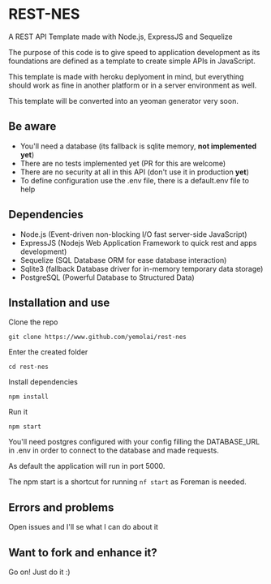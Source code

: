 # REST-NES

A REST API Template made with Node.js, ExpressJS and Sequelize

The purpose of this code is to give speed to application development as its
foundations are defined as a template to create simple APIs in JavaScript.

This template is made with heroku deplyoment in mind, but everything should work
as fine in another platform or in a server environment as well.

This template will be converted into an yeoman generator very soon.

## Be aware

* You'll need a database (its fallback is sqlite memory, **not implemented yet**)
* There are no tests implemented yet (PR for this are welcome)
* There are no security at all in this API (don't use it in production **yet**)
* To define configuration use the .env file, there is a default.env file to help

## Dependencies

* Node.js (Event-driven non-blocking I/O fast server-side JavaScript)
* ExpressJS (Nodejs Web Application Framework to quick rest and apps development)
* Sequelize (SQL Database ORM for ease database interaction)
* Sqlite3 (fallback Database driver for in-memory temporary data storage)
* PostgreSQL (Powerful Database to Structured Data)

## Installation and use

Clone the repo
```
git clone https://www.github.com/yemolai/rest-nes
```

Enter the created folder
```
cd rest-nes
```

Install dependencies
```
npm install
```

Run it
```
npm start
```

You'll need postgres configured with your config filling the DATABASE_URL in
.env in order to connect to the database and made requests.

As default the application will run in port 5000.

The npm start is a shortcut for running ```nf start``` as Foreman is needed.

## Errors and problems
Open issues and I'll se what I can do about it

## Want to fork and enhance it?
Go on! Just do it :)
